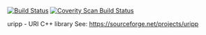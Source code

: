 [![Build Status](https://travis-ci.org/vinzenz/uripp.png?branch=master)](https://travis-ci.org/vinzenz/uripp)
[![Coverity Scan Build Status](https://scan.coverity.com/projects/2059/badge.svg)](https://scan.coverity.com/projects/2059)

uripp - URI C++ library
See: https://sourceforge.net/projects/uripp
